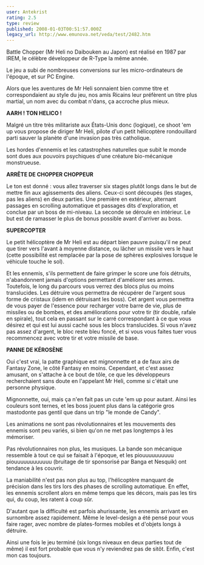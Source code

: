 ```yaml
---
user: Antekrist
rating: 2.5
type: review
published: 2008-01-03T00:51:57.000Z
legacy_url: http://www.emunova.net/veda/test/2482.htm
---
```

Battle Chopper (Mr Heli no Daibouken au Japon) est réalisé en 1987 par IREM, le célèbre développeur de R-Type la même année.  

Le jeu a subi de nombreuses conversions sur les micro-ordinateurs de l'époque, et sur PC Engine.  

Alors que les aventures de Mr Heli sonnaient bien comme titre et correspondaient au style du jeu, nos amis Ricains leur préfèrent un titre plus martial, un nom avec du combat n'dans, ça accroche plus mieux.  

  

**AARH ! TON HELICO !**  

Malgré un titre très militariste aux États-Unis donc (logique), ce shoot 'em up vous propose de diriger Mr Heli, pilote d'un petit hélicoptère rondouillard parti sauver la planète d'une invasion pas très catholique.  

Les hordes d'ennemis et les catastrophes naturelles que subit le monde sont dues aux pouvoirs psychiques d'une créature bio-mécanique monstrueuse.  

  

**ARRÊTE DE CHOPPER CHOPPEUR**  

Le ton est donné : vous allez traverser six stages plutôt longs dans le but de mettre fin aux agissements des aliens. Ceux-ci sont découpés (les stages, pas les aliens) en deux parties. Une première en extérieur, alternant passages en scrolling automatique et passages dits d'exploration, et conclue par un boss de mi-niveau. La seconde se déroule en intérieur. Le but est de ramasser le plus de bonus possible avant d'arriver au boss.  

  

**SUPERCOPTER**  

Le petit hélicoptère de Mr Heli est au départ bien pauvre puisqu'il ne peut que tirer vers l'avant à moyenne distance, ou lâcher un missile vers le haut (cette possibilité est remplacée par la pose de sphères explosives lorsque le véhicule touche le sol).  

Et les ennemis, s'ils permettent de faire grimper le score une fois détruits, n'abandonnent jamais d'options permettant d'améliorer ses armes. Toutefois, le long du parcours vous verrez des blocs plus ou moins translucides. Les détruire vous permettra de récupérer de l'argent sous forme de cristaux (idem en détruisant les boss). Cet argent vous permettra de vous payer de l'essence pour recharger votre barre de vie, plus de missiles ou de bombes, et des améliorations pour votre tir (tir double, rafale en spirale), tout cela en passant sur le carré correspondant à ce que vous désirez et qui est lui aussi caché sous les blocs translucides. Si vous n'avez pas assez d'argent, le bloc reste bleu foncé, et si vous vous faites tuer vous recommencez avec votre tir et votre missile de base.  

  

**PANNE DE KÉROSÈNE**  

Oui c'est vrai, la patte graphique est mignonnette et a de faux airs de Fantasy Zone, le côté Fantasy en moins. Cependant, et c'est assez amusant, on s'attache à ce bout de tôle, ce que les développeurs recherchaient sans doute en l'appelant Mr Heli, comme si c'était une personne physique.  

Mignonnette, oui, mais ça n'en fait pas un cute 'em up pour autant. Ainsi les couleurs sont ternes, et les boss jouent plus dans la catégorie gros mastodonte pas gentil que dans un trip "le monde de Candy".  

Les animations ne sont pas révolutionnaires et les mouvements des ennemis sont peu variés, si bien qu'on ne met pas longtemps à les mémoriser.  

Pas révolutionnaires non plus, les musiques. La bande son mécanique ressemble à tout ce qui se faisait à l'époque, et les piouuuuuuuuuu piouuuuuuuuuuuu (bruitage de tir sponsorisé par Banga et Nesquik) ont tendance à les couvrir.  

La maniabilité n'est pas non plus au top, l'hélicoptère manquant de précision dans les tirs lors des phases de scrolling automatique. En effet, les ennemis scrollent alors en même temps que les décors, mais pas les tirs qui, du coup, les ratent à coup sûr.  

D'autant que la difficulté est parfois ahurissante, les ennemis arrivant en surnombre assez rapidement. Même le level-design a été pensé pour vous faire rager, avec nombre de plates-formes mobiles et d'objets longs à détruire.  

Ainsi une fois le jeu terminé (six longs niveaux en deux parties tout de même) il est fort probable que vous n'y reviendrez pas de sitôt. Enfin, c'est mon cas toujours.